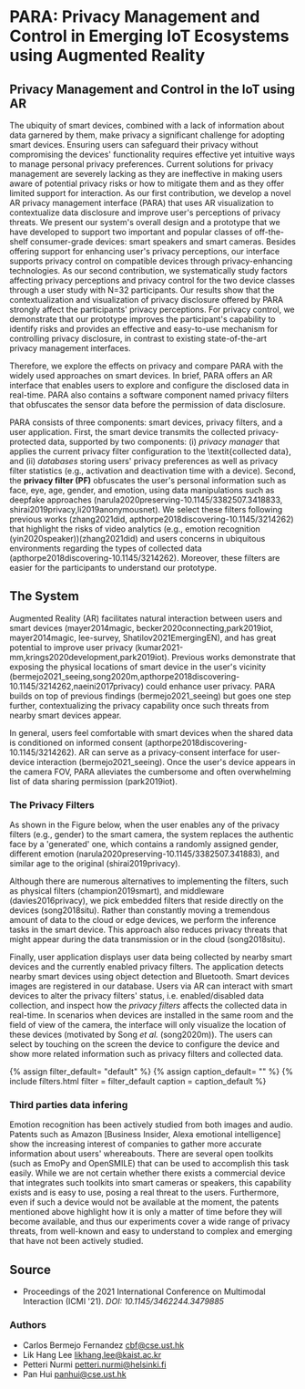 # PARA: Privacy Management and Control in Emerging IoT Ecosystems using Augmented Reality

## Privacy Management and Control in the IoT using AR

The ubiquity of smart devices, combined with a lack of information about data garnered by them, make privacy a significant challenge for adopting smart devices. Ensuring users can safeguard their privacy without compromising the devices' functionality requires effective yet intuitive ways to manage personal privacy preferences. Current solutions for privacy management are severely lacking as they are ineffective in making users aware of potential privacy risks or how to mitigate them and as they offer limited support for interaction. As our first contribution, we develop a novel AR privacy management interface (PARA) that uses AR visualization to contextualize data disclosure and improve user's perceptions of privacy threats. We present our system's overall design and a prototype that we have developed to support two important and popular classes of off-the-shelf consumer-grade devices:  smart speakers and smart cameras. Besides offering support for enhancing user's privacy perceptions, our interface supports privacy control on compatible devices through privacy-enhancing technologies. As our second contribution, we systematically study factors affecting privacy perceptions and privacy control for the two device classes through a user study with N=32 participants. Our results show that the contextualization and visualization of privacy disclosure offered by PARA strongly affect the participants' privacy perceptions. For privacy control, we demonstrate that our prototype improves the participant's capability to identify risks and provides an effective and easy-to-use mechanism for controlling privacy disclosure, in contrast to existing state-of-the-art privacy management interfaces. 

Therefore, we explore the effects on privacy and compare PARA with the widely used approaches on smart devices. In brief, PARA offers an AR interface that enables users to explore and configure the disclosed data in real-time. PARA also contains a software component named privacy filters that obfuscates the sensor data before the permission of data disclosure. 

PARA consists of three components: smart devices, privacy filters, and a user application. 
First, the smart device transmits the collected privacy-protected data, supported by two components: (i) *privacy manager* that applies the current privacy filter configuration to the \textit{collected data}, and (ii) *databases* storing users' privacy preferences as well as privacy filter statistics (e.g., activation and deactivation time with a device). Second, the **privacy filter (PF)** obfuscates the user's personal information such as face, eye, age, gender, and emotion, using data manipulations such as deepfake approaches (narula2020preserving-10.1145/3382507.3418833, shirai2019privacy,li2019anonymousnet). We select these filters following previous works (zhang2021did, apthorpe2018discovering-10.1145/3214262) that highlight the risks of video analytics (e.g., emotion recognition (yin2020speaker))(zhang2021did) and users concerns in ubiquitous environments regarding the types of collected data (apthorpe2018discovering-10.1145/3214262). Moreover, these filters are easier for the participants to understand our prototype.



## The System

Augmented Reality (AR) facilitates natural interaction between users and smart devices (mayer2014magic, becker2020connecting,park2019iot, mayer2014magic, lee-survey, Shatilov2021EmergingEN), and has great potential to improve user privacy (kumar2021-mm,krings2020development,park2019iot). Previous works demonstrate that exposing the physical locations of smart device in the user's vicinity (bermejo2021_seeing,song2020m,apthorpe2018discovering-10.1145/3214262,naeini2017privacy) could enhance user privacy. PARA builds on top of previous findings (bermejo2021_seeing) but goes one step further, contextualizing the privacy capability once such threats from nearby smart devices appear. 

In general, users feel comfortable with smart devices when the shared data is conditioned on informed consent (apthorpe2018discovering-10.1145/3214262). AR can serve as a privacy-consent interface for user-device interaction (bermejo2021_seeing). Once the user's device appears in the camera FOV, PARA alleviates the cumbersome and often overwhelming list of data sharing permission (park2019iot). 



### The Privacy Filters

As shown in the Figure below, when the user enables any of the privacy filters (e.g., gender) to the smart camera, the system replaces the authentic face by a 'generated' one, which contains a randomly assigned gender, different emotion (narula2020preserving-10.1145/3382507.341883), and similar age to the original (shirai2019privacy). 

Although there are numerous alternatives to implementing the filters, such as physical filters (champion2019smart), and middleware (davies2016privacy), we pick embedded filters that reside directly on the devices (song2018situ). Rather than constantly moving a tremendous amount of data to the cloud or edge devices, we perform the inference tasks in the smart device. This approach also reduces privacy threats that might appear during the data transmission or in the cloud (song2018situ). 

Finally, user application displays user data being collected by nearby smart devices and the currently enabled privacy filters. 
The application detects nearby smart devices using object detection and Bluetooth. Smart devices images are registered in our database. Users via AR can interact with smart devices to alter the privacy filters' status, i.e. enabled/disabled data collection, and inspect how the *privacy filters* affects the collected data in real-time. In scenarios when devices are installed in the same room and the field of view of the camera, the interface will only visualize the location of these devices (motivated by Song *et al.* (song2020m)). The users can select by touching on the screen the device to configure the device and show more related information such as privacy filters and collected data.

{% assign filter_default= "default" %}
{% assign caption_default= "" %}
{% include filters.html filter = filter_default caption = caption_default %}


### Third parties data infering 

Emotion recognition has been actively studied from both images and audio. Patents such as Amazon [Business Insider, Alexa emotional intelligence] show the increasing interest of companies to gather more accurate information about users' whereabouts. There are several open toolkits (such as EmoPy and OpenSMILE) that can be used to accomplish this task easily. While we are not certain whether there exists a commercial device that integrates such toolkits into smart cameras or speakers, this capability exists and is easy to use, posing a real threat to the users. Furthermore, even if such a device would not be available at the moment, the patents mentioned above highlight how it is only a matter of time before they will become available, and thus our experiments cover a wide range of privacy threats, from well-known and easy to understand to complex and emerging that have not been actively studied.


## Source

- Proceedings of the 2021 International Conference on Multimodal Interaction (ICMI '21). *DOI: 10.1145/3462244.3479885*

### Authors
- Carlos Bermejo Fernandez <cbf@cse.ust.hk>
- Lik Hang Lee <likhang.lee@kaist.ac.kr>
- Petteri Nurmi <petteri.nurmi@helsinki.fi>
- Pan Hui <panhui@cse.ust.hk>



